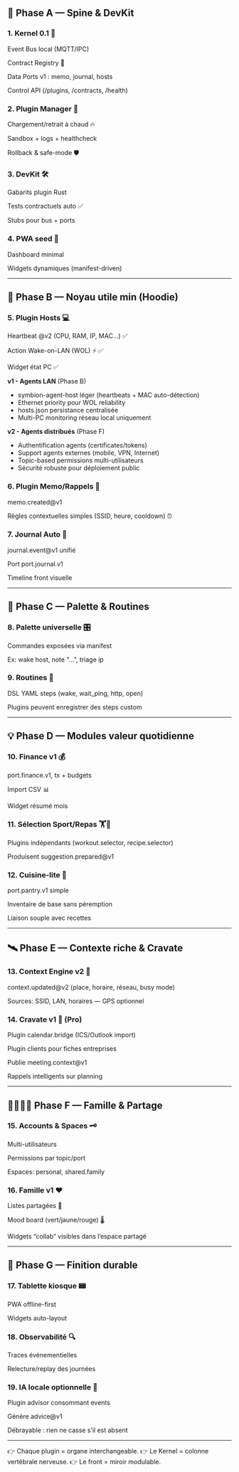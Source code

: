 ## 🌱 Phase A — Spine & DevKit

### 1. Kernel 0.1 🧬

Event Bus local (MQTT/IPC)

Contract Registry 📜

Data Ports v1 : memo, journal, hosts

Control API (/plugins, /contracts, /health)



### 2. Plugin Manager 🧩

Chargement/retrait à chaud 🔥

Sandbox + logs + healthcheck

Rollback & safe-mode 🛡️



### 3. DevKit 🛠️

Gabarits plugin Rust

Tests contractuels auto ✅

Stubs pour bus + ports



### 4. PWA seed 📱

Dashboard minimal

Widgets dynamiques (manifest-driven)





---

## 👕 Phase B — Noyau utile min (Hoodie)

### 5. Plugin Hosts 💻

Heartbeat @v2 (CPU, RAM, IP, MAC…) ✅

Action Wake-on-LAN (WOL) ⚡ ✅

Widget état PC ✅

**v1 - Agents LAN** (Phase B)
- symbion-agent-host léger (heartbeats + MAC auto-détection)
- Ethernet priority pour WOL reliability
- hosts.json persistance centralisée
- Multi-PC monitoring réseau local uniquement

**v2 - Agents distribués** (Phase F)
- Authentification agents (certificates/tokens)
- Support agents externes (mobile, VPN, Internet)
- Topic-based permissions multi-utilisateurs
- Sécurité robuste pour déploiement public



### 6. Plugin Memo/Rappels 📝

memo.created@v1

Règles contextuelles simples (SSID, heure, cooldown) ⏰



### 7. Journal Auto 📖

journal.event@v1 unifié

Port port.journal.v1

Timeline front visuelle





---

## 🎨 Phase C — Palette & Routines

### 8. Palette universelle 🎛️

Commandes exposées via manifest

Ex: wake host, note "...", triage ip


### 9. Routines 🔄

DSL YAML steps (wake, wait_ping, http, open)

Plugins peuvent enregistrer des steps custom





---

## 💡 Phase D — Modules valeur quotidienne

### 10. Finance v1 💰

port.finance.v1, tx + budgets

Import CSV 📊

Widget résumé mois



### 11. Sélection Sport/Repas 🏋️🥗

Plugins indépendants (workout.selector, recipe.selector)

Produisent suggestion.prepared@v1



### 12. Cuisine-lite 🍳

port.pantry.v1 simple

Inventaire de base sans péremption

Liaison souple avec recettes





---

## 🛰️ Phase E — Contexte riche & Cravate

### 13. Context Engine v2 🧭

context.updated@v2 (place, horaire, réseau, busy mode)

Sources: SSID, LAN, horaires — GPS optionnel



### 14. Cravate v1 👔 (Pro)

Plugin calendar.bridge (ICS/Outlook import)

Plugin clients pour fiches entreprises

Publie meeting.context@v1

Rappels intelligents sur planning





---

## 👨‍👩‍👧‍👦 Phase F — Famille & Partage

### 15. Accounts & Spaces 🗝️

Multi-utilisateurs

Permissions par topic/port

Espaces: personal, shared.family



### 16. Famille v1 ❤️

Listes partagées 🛒

Mood board (vert/jaune/rouge) 🌡️

Widgets “collab” visibles dans l’espace partagé





---

## 🚀 Phase G — Finition durable

### 17. Tablette kiosque 📟

PWA offline-first

Widgets auto-layout



### 18. Observabilité 🔍

Traces événementielles

Relecture/replay des journées



### 19. IA locale optionnelle 🤖

Plugin advisor consommant events

Génère advice@v1

Débrayable : rien ne casse s’il est absent





---

👉 Chaque plugin = organe interchangeable.
👉 Le Kernel = colonne vertébrale nerveuse.
👉 Le front = miroir modulable.
